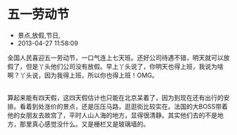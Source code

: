 # 五一劳动节
- 景点,放假,节日,
- 2013-04-27 11:58:09


全国人民喜迎五一劳动节，一口气连上七天班。还好公司待遇不错，明天就可以放假了，但是丫头他们公司没有放假。早上丫头说了，你明天也得上班，我说为啥啊？丫头说，因为我得上班，所以你也得上班！OMG。<div><br /></div><div>算起来能有四天假，这四天假估计也只能在北京呆着了，因为到现在还有出行的安排。看着到处涨价的景点，还是压压马路，逛逛街比较实在。法国的大BOSS带着他的女朋友去故宫了，平时人山人海的地方，显得很清静。其实他们去的不是地方，那里真心感觉没什么。又是栅栏又是玻璃墙的。</div>
